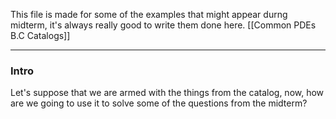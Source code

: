 This file is made for some of the examples that might appear durng midterm, it's always really good to write them done here.
[[Common PDEs B.C Catalogs]]

---
### **Intro**

Let's suppose that we are armed with the things from the catalog, now, how are we going to use it to solve some of the questions from the midterm? 

